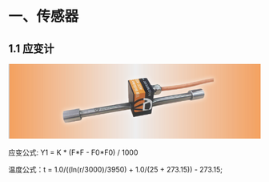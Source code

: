 # 一、传感器

## 1.1 应变计

![alt text](./img/yingbianji.png)

应变公式: Y1 = K * (F*F - F0\*F0) / 1000

温度公式：t = 1.0/((ln(r/3000)/3950) + 1.0/(25 + 273.15)) - 273.15;
